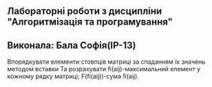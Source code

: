 ## Лабораторні роботи з дисципліни "Алгоритмізація та програмування"
## Виконала: Бала Софія(IP-13)

Впорядкувати елементи  стовпців матриці за спаданням їх значень методом вставки
Та розрахувати fi(aij)-максимальний елемент у кожному рядку матриці; F(fi(aij))-сума fi(aij).




